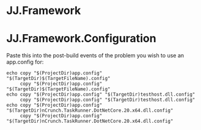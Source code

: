 JJ.Framework
============

JJ.Framework.Configuration
==========================

Paste this into the post-build events of the problem you wish to use an app.config for:

```
echo copy "$(ProjectDir)app.config" "$(TargetDir)$(TargetFileName).config"
     copy "$(ProjectDir)app.config" "$(TargetDir)$(TargetFileName).config"
echo copy "$(ProjectDir)app.config" "$(TargetDir)testhost.dll.config"
     copy "$(ProjectDir)app.config" "$(TargetDir)testhost.dll.config"
echo copy "$(ProjectDir)app.config" "$(TargetDir)nCrunch.TaskRunner.DotNetCore.20.x64.dll.config"
     copy "$(ProjectDir)app.config" "$(TargetDir)nCrunch.TaskRunner.DotNetCore.20.x64.dll.config"
```